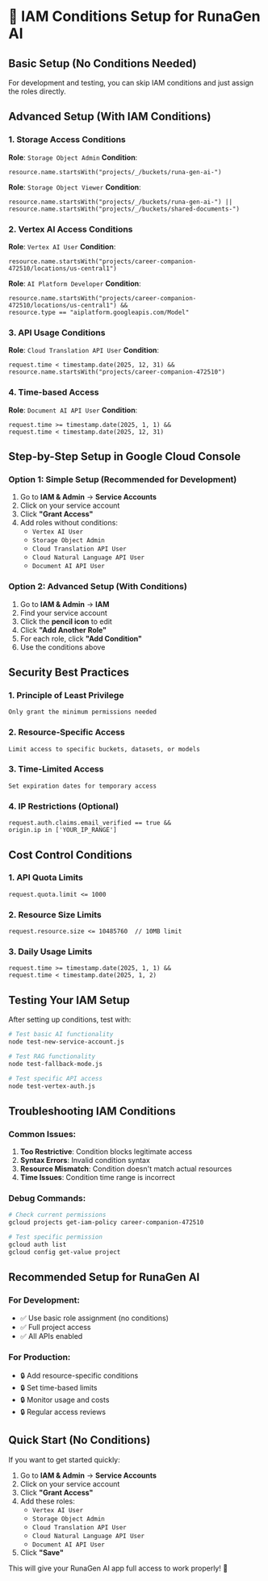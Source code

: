 # 🔐 IAM Conditions Setup for RunaGen AI

## Basic Setup (No Conditions Needed)

For development and testing, you can skip IAM conditions and just assign the roles directly.

## Advanced Setup (With IAM Conditions)

### 1. Storage Access Conditions

**Role**: `Storage Object Admin`
**Condition**:
```
resource.name.startsWith("projects/_/buckets/runa-gen-ai-")
```

**Role**: `Storage Object Viewer`
**Condition**:
```
resource.name.startsWith("projects/_/buckets/runa-gen-ai-") ||
resource.name.startsWith("projects/_/buckets/shared-documents-")
```

### 2. Vertex AI Access Conditions

**Role**: `Vertex AI User`
**Condition**:
```
resource.name.startsWith("projects/career-companion-472510/locations/us-central1")
```

**Role**: `AI Platform Developer`
**Condition**:
```
resource.name.startsWith("projects/career-companion-472510/locations/us-central1") &&
resource.type == "aiplatform.googleapis.com/Model"
```

### 3. API Usage Conditions

**Role**: `Cloud Translation API User`
**Condition**:
```
request.time < timestamp.date(2025, 12, 31) &&
resource.name.startsWith("projects/career-companion-472510")
```

### 4. Time-based Access

**Role**: `Document AI API User`
**Condition**:
```
request.time >= timestamp.date(2025, 1, 1) &&
request.time < timestamp.date(2025, 12, 31)
```

## Step-by-Step Setup in Google Cloud Console

### Option 1: Simple Setup (Recommended for Development)

1. Go to **IAM & Admin** → **Service Accounts**
2. Click on your service account
3. Click **"Grant Access"**
4. Add roles without conditions:
   - `Vertex AI User`
   - `Storage Object Admin`
   - `Cloud Translation API User`
   - `Cloud Natural Language API User`
   - `Document AI API User`

### Option 2: Advanced Setup (With Conditions)

1. Go to **IAM & Admin** → **IAM**
2. Find your service account
3. Click the **pencil icon** to edit
4. Click **"Add Another Role"**
5. For each role, click **"Add Condition"**
6. Use the conditions above

## Security Best Practices

### 1. Principle of Least Privilege
```
Only grant the minimum permissions needed
```

### 2. Resource-Specific Access
```
Limit access to specific buckets, datasets, or models
```

### 3. Time-Limited Access
```
Set expiration dates for temporary access
```

### 4. IP Restrictions (Optional)
```
request.auth.claims.email_verified == true &&
origin.ip in ['YOUR_IP_RANGE']
```

## Cost Control Conditions

### 1. API Quota Limits
```
request.quota.limit <= 1000
```

### 2. Resource Size Limits
```
request.resource.size <= 10485760  // 10MB limit
```

### 3. Daily Usage Limits
```
request.time >= timestamp.date(2025, 1, 1) &&
request.time < timestamp.date(2025, 1, 2)
```

## Testing Your IAM Setup

After setting up conditions, test with:

```bash
# Test basic AI functionality
node test-new-service-account.js

# Test RAG functionality
node test-fallback-mode.js

# Test specific API access
node test-vertex-auth.js
```

## Troubleshooting IAM Conditions

### Common Issues:
1. **Too Restrictive**: Condition blocks legitimate access
2. **Syntax Errors**: Invalid condition syntax
3. **Resource Mismatch**: Condition doesn't match actual resources
4. **Time Issues**: Condition time range is incorrect

### Debug Commands:
```bash
# Check current permissions
gcloud projects get-iam-policy career-companion-472510

# Test specific permission
gcloud auth list
gcloud config get-value project
```

## Recommended Setup for RunaGen AI

### For Development:
- ✅ Use basic role assignment (no conditions)
- ✅ Full project access
- ✅ All APIs enabled

### For Production:
- 🔒 Add resource-specific conditions
- 🔒 Set time-based limits
- 🔒 Monitor usage and costs
- 🔒 Regular access reviews

## Quick Start (No Conditions)

If you want to get started quickly:

1. Go to **IAM & Admin** → **Service Accounts**
2. Click on your service account
3. Click **"Grant Access"**
4. Add these roles:
   - `Vertex AI User`
   - `Storage Object Admin`
   - `Cloud Translation API User`
   - `Cloud Natural Language API User`
   - `Document AI API User`
5. Click **"Save"**

This will give your RunaGen AI app full access to work properly! 🚀


